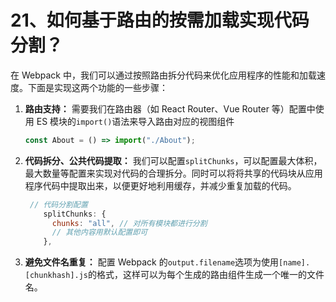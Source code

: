 # 21、如何基于路由的按需加载实现代码分割？

在 Webpack 中，我们可以通过按照路由拆分代码来优化应用程序的性能和加载速度。下面是实现这两个功能的一些步骤：

1. **路由支持：** 需要我们在路由器（如 React Router、Vue Router 等）配置中使用 ES 模块的`import()`语法来导入路由对应的视图组件

   ```js
   const About = () => import("./About");
   ```

2. **代码拆分、公共代码提取：** 我们可以配置`splitChunks`，可以配置最大体积，最大数量等配置来实现对代码的合理拆分。同时可以将将共享的代码块从应用程序代码中提取出来，以便更好地利用缓存，并减少重复加载的代码。

   ```js
    // 代码分割配置
       splitChunks: {
         chunks: "all", // 对所有模块都进行分割
         // 其他内容用默认配置即可
       },
   ```

3. **避免文件名重复：** 配置 Webpack 的`output.filename`选项为使用`[name].[chunkhash].js`的格式，这样可以为每个生成的路由组件生成一个唯一的文件名。
